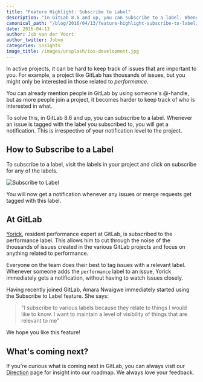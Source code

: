 ```yaml
---
title: "Feature Highlight: Subscribe to Label"
description: "In GitLab 8.6 and up, you can subscribe to a label. Whenever an issue is tagged with the label you subscribed to, you will get a notification."
canonical_path: "/blog/2016/04/13/feature-highlight-subscribe-to-label/"
date: 2016-04-13
author: Job van der Voort
author_twitter: Jobvo
categories: insights
image_title: /images/unsplash/ios-development.jpg
---
```


In active projects, it can be hard to keep track of issues that are important to you.
For example, a project like GitLab has thousands of issues, but you might only
be interested in those related to *performance*.

You can already mention people in GitLab by using someone's @-handle, but as
more people join a project, it becomes harder to keep track of who is interested in what.

To solve this, in GitLab 8.6 and up, you can subscribe to a label.
Whenever an issue is tagged with the label you subscribed to, you will get
a notification. This is irrespective of your notification level to the project.

<!-- more -->

## How to Subscribe to a Label

To subscribe to a label, visit the labels in your project and click on subscribe
for any of the labels.

![Subscribe to Label](/images/blogimages/gitlab-subscribe-labels.png)

You will now get a notification whenever any issues or merge requests get
tagged with this label.

## At GitLab

[Yorick](https://twitter.com/Yorickpeterse), resident performance expert at
GitLab, is subscribed to the performance
label. This allows him to cut through the noise of the thousands of issues
created in the various GitLab projects and focus on anything related to
performance.

Everyone on the team does their best to tag issues with a relevant label.
Whenever someone adds the `performance` label to an issue, Yorick immediately
gets a notification, without having to watch Issues closely.

Having recently joined GitLab, Amara Nwaigwe immediately started using the
Subscribe to Label feature. She says:

> "I subscribe to various labels because they relate to things I would like to
know. I want to maintain a level of visibility of things that are relevant to
me"

We hope you like this feature!

## What's coming next?

If you're curious what is coming next in GitLab, you can always visit our
[Direction](/direction/) page for insight into our
roadmap. We always love your feedback.
